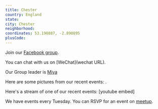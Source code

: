```yaml
---
title: Chester
country: England
state: 
city: Chester
neighborhood: 
coordinates: 53.190887, -2.890895
plusCode:
---
```

Join our [Facebook group](https://www.facebook.com/groups/free.code.camp.chester).

You can chat with us on [WeChat](wechat URL).

Our Group leader is [Miya](freecodecamp.org/miya)

Here are some pictures from our recent events:
![]().

Here's a stream of one of our recent events:
[youtube embed]

We have events every Tuesday. You can RSVP for an event on [meetup](meetupurl).
